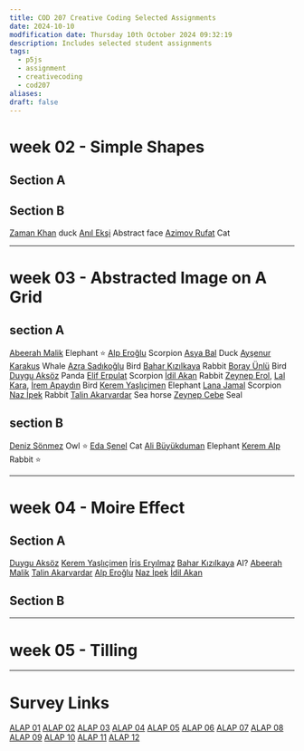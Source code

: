 ```yaml
---
title: COD 207 Creative Coding Selected Assignments
date: 2024-10-10
modfification date: Thursday 10th October 2024 09:32:19
description: Includes selected student assignments
tags:
  - p5js
  - assignment
  - creativecoding
  - cod207
aliases: 
draft: false
---
```

# week 02 - Simple Shapes
## Section A


## Section B
[Zaman Khan](https://openprocessing.org/sketch/2390280) duck
[Anıl Ekşi](https://openprocessing.org/sketch/2388980) Abstract face
[Azimov Rufat](https://openprocessing.org/sketch/2392496) Cat

---

# week 03 - Abstracted Image on A Grid
## section A
[Abeerah Malik](https://openprocessing.org/sketch/2395025) Elephant ⭐
[Alp Eroğlu](https://openprocessing.org/sketch/2396538) Scorpion
[Asya Bal](https://openprocessing.org/sketch/2395288) Duck
[Ayşenur Karakuş](https://openprocessing.org/sketch/2396292) Whale
[Azra Sadıkoğlu](https://openprocessing.org/sketch/2394680) Bird
[Bahar Kızılkaya](https://openprocessing.org/sketch/2394657) Rabbit
[Boray Ünlü](https://openprocessing.org/sketch/2394693) Bird
[Duygu Aksöz](https://openprocessing.org/sketch/2395000) Panda
[Elif Erpulat](https://openprocessing.org/sketch/2394920) Scorpion
[İdil Akan](https://openprocessing.org/sketch/2394470) Rabbit
[Zeynep Erol](https://openprocessing.org/sketch/2396089), [Lal Kara](https://openprocessing.org/sketch/2396488), [İrem Apaydın](https://openprocessing.org/sketch/2396097) Bird
[Kerem Yaşlıçimen](https://openprocessing.org/sketch/2393097) Elephant
[Lana Jamal](https://openprocessing.org/sketch/2402324) Scorpion
[Naz İpek](https://openprocessing.org/sketch/2396130) Rabbit
[Talin Akarvardar](https://openprocessing.org/sketch/2396598) Sea horse
[Zeynep Cebe](https://openprocessing.org/sketch/2390395) Seal


## section B
[Deniz Sönmez](https://openprocessing.org/sketch/2393640) Owl ⭐️
[Eda Şenel](https://openprocessing.org/sketch/2395833) Cat
[Ali Büyükduman](https://openprocessing.org/sketch/2401621) Elephant
[Kerem Alp](https://openprocessing.org/sketch/2395854) Rabbit ⭐️

---
# week 04 - Moire Effect
## Section A
[Duygu Aksöz](https://openprocessing.org/sketch/2405695) 
[Kerem Yaşlıçimen](https://openprocessing.org/sketch/2404727)
[İris Eryılmaz](https://openprocessing.org/sketch/2405160) 
[Bahar Kızılkaya](https://openprocessing.org/sketch/2405819) AI?
[Abeerah Malik](https://openprocessing.org/sketch/2404178)
[Talin Akarvardar](https://openprocessing.org/sketch/2406000)
[Alp Eroğlu](https://openprocessing.org/sketch/2406073) 
[Naz İpek](https://openprocessing.org/sketch/2405834)
[İdil Akan](https://openprocessing.org/sketch/2406891) 

## Section B

---
# week 05 - Tilling


---
# Survey Links
[ALAP 01](https://forms.gle/zuEhVVwCtE1dU6gw8)
[ALAP 02](https://forms.gle/LrbNpVxTSz81f3VG9)
[ALAP 03](https://forms.gle/puDAriKcbet3idYQ9)
[ALAP 04](https://forms.gle/qDF7nCJFJK4Ue1Kp9)
[ALAP 05](https://forms.gle/W3ir9nTK5Ke8rd878)
[ALAP 06](https://forms.gle/JQRTRFQjb2UekBev5)
[ALAP 07](https://forms.gle/wRPdML8pCxLv1azi7)
[ALAP 08](https://forms.gle/L2zXqaVoPBVKnh1e6)
[ALAP 09](https://forms.gle/DFCUUo7NsBsSLjZv6)
[ALAP 10](https://forms.gle/1etSjiQST6FGVM217)
[ALAP 11](https://forms.gle/1m6gaEj3cPqdXUfK8)
[ALAP 12](https://forms.gle/RgfNauJyPe5sKewM7)
